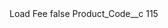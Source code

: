 <?xml version="1.0" encoding="UTF-8"?>
<CustomMetadata xmlns="http://soap.sforce.com/2006/04/metadata" xmlns:xsi="http://www.w3.org/2001/XMLSchema-instance" xmlns:xsd="http://www.w3.org/2001/XMLSchema">
    <label>Load Fee</label>
    <protected>false</protected>
    <values>
        <field>Product_Code__c</field>
        <value xsi:type="xsd:string">115</value>
    </values>
</CustomMetadata>
